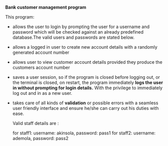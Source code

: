 **Bank customer management program**

This program:
  -  allows the user to login by prompting the user for a username and password
        which will be checked against an already predefined database.The valid users and passwords are stated below.
  - allows a logged in user to create new account details with a randomly generated account number
  - allows user to view customer account details provided they produce the customers account number
  - saves a user session, so if the program is closed before logging out, or the terminal is closed, 
  on restart, the program immediately **logs the user in without prompting for login details.**
  With the privilege to immediately log out and in as a new user.
  - takes care of all kinds of **validation** or possible errors with a seamless user friendly interface
  and ensure he/she can carry out his duties with ease.
  


    Valid staff details are :
    
       for staff1:
           username: akinsola,
           password: pass1
       for staff2:
            username: ademola,
            password: pass2   